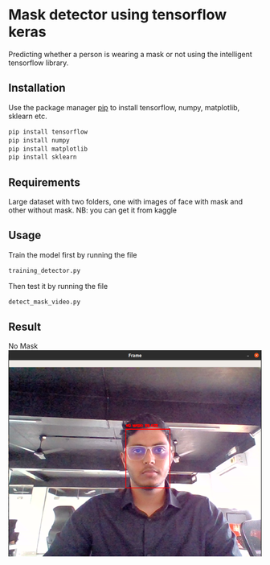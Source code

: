 # Mask detector using tensorflow keras

Predicting whether a person is wearing a mask or not using the intelligent tensorflow library.

## Installation

Use the package manager [pip](https://pip.pypa.io/en/stable/) to install tensorflow, numpy, matplotlib, sklearn etc.

```bash
pip install tensorflow
pip install numpy
pip install matplotlib
pip install sklearn
```

## Requirements
Large dataset with two folders, one with images of face with mask and other without mask.
NB: you can get it from kaggle

## Usage

Train the model first by running the file
```bash
training_detector.py
```
Then test it by running the file
```bash
detect_mask_video.py
```
## Result
No Mask
![nomask](https://github.com/shezin888/Mask-detector/blob/master/without_mask.png?raw=true)
